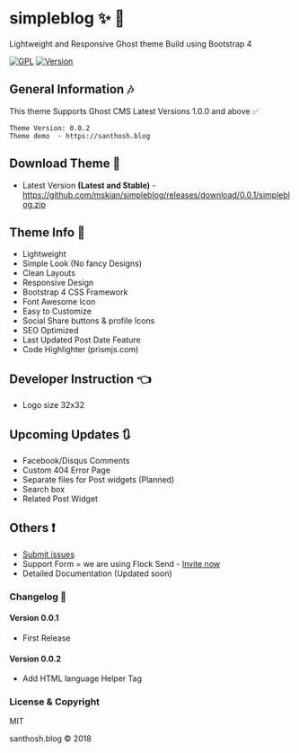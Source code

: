 # simpleblog :sparkles: :star2:

Lightweight and Responsive Ghost theme Build using Bootstrap 4

[![GPL](https://img.shields.io/badge/Liscense-MIT-green.svg)](https://github.com/mskian/simpleblog/blob/master/LICENSE)
[![Version](https://img.shields.io/badge/Release-v0.0.1-brightgreen.svg)](https://github.com/mskian/simpleblog/releases)

## General Information :notes:

This theme Supports Ghost CMS Latest Versions 1.0.0 and above :white_check_mark:

```
Theme Version: 0.0.2
Theme demo  - https://santhosh.blog

```

## Download Theme :file_folder:

- Latest Version <b>(Latest and Stable)</b> - https://github.com/mskian/simpleblog/releases/download/0.0.1/simpleblog.zip


## Theme Info :bookmark:

- Lightweight
- Simple Look (No fancy Designs)
- Clean Layouts
- Responsive Design
- Bootstrap 4 CSS Framework
- Font Awesome Icon
- Easy to Customize
- Social Share buttons & profile Icons
- SEO Optimized
- Last Updated Post Date Feature 
- Code Highlighter (prismjs.com)


## Developer Instruction :point_left:

- Logo size 32x32 

## Upcoming Updates :arrows_clockwise:

- Facebook/Disqus Comments
- Custom 404 Error Page
- Separate files for Post widgets (Planned)
- Search box
- Related Post Widget

## Others :exclamation:

- <a href="https://github.com/mskian/simpleblog/issues">Submit issues</a>
- Support Form = we are using Flock Send - <a href="https://mskian.flock.com/">Invite now</a>
- Detailed Documentation (Updated soon)

### Changelog :mega:

#### Version 0.0.1

- First Release

#### Version 0.0.2

- Add HTML language Helper Tag

### License & Copyright

MIT


<p>santhosh.blog &copy; 2018</p>

